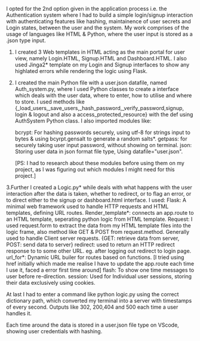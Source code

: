 I opted for the 2nd option given in the application process i.e. the Authentication system where I had to build a simple login/signup interaction with authenticating features like hashing, maintainence of user secrets and Login states, between the user and the system.
My work comprises of the usage of languages like HTML & Python, where the user input is stored as a .json type input.

1. I created 3 Web templates in HTML acting as the main portal for user view, namely Login.HTML, Signup.HTML and Dashboard.HTML. I also used Jinga2* template on my Login and Signup interfaces to show any highlated errors while rendering the logic using Flask.

2. I created the main Python file with a user.json datafile, named Auth_system.py, where I used Python classes to create a interface which deals with the user data, where to enter, how to utilise and where to store.
   I used methods like
   {_load_users,_save_users,_hash_password,_verify_password,signup, login & logout and also a access_protected_resource} with the def using AuthSystem Python class.
   I also imported modules like:
   
   bcrypt: For hashing passwords securely, using utf-8 for strings input to bytes & using bcyrpt.gensalt to generate a random salts*.
   getpass: for securely taking user input password, without showing on terminal.
   json: Storing user data in json format file type, Using datafile="user.json".

   [PS: I had to research about these modules before using them on my project, as I was figuring out which modules I might need for this project.] 

3.Further I created a Logic.py* while deals with what happens with the user interaction after the data is taken, whether to redirect, or to flag an error, or to direct either to the signup or dashboard.html interface.
  I used:
  Flask: A minimal web framework used to handle HTTP requests and HTML templates, defining URL routes.
  Render_template*: connects an app.route to an HTML template, seperating python logic from HTML template.
  Request: I used request.form to extract the data from my HTML template files into the logic frame, also method like GET & POST from request.method. Generally used to handle Client server requests.
          {GET: retrieve data from server, POST: send data to server}
  redirect: used to return an HTTP redirect response to to some other URL. eg. after logging out redirect to login page. 
  url_for*: Dynamic URL builer for routes based on functions. [I tried using href initially which made me realise I have to update the app.route each time I use it, faced a error first time around]
  flash: To show one time messages to user before re-direction. 
  session: Used for Individual user sessions, storing their data exclusively using cookies.

At last I had to enter a command like python logic.py using the correct dictionary path, which converted my terminal into a server with timestamps of every second. Outputs like 302, 200,404 and 500 each time a user handles it.

Each time around the data is stored in a user.json file type on VScode, showing user credentials with hashing.
